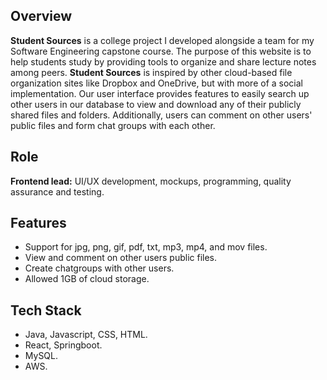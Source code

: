 ## Overview

**Student Sources** is a college project I developed alongside a team for my Software Engineering capstone course. The purpose of this website is to help students study by providing tools to organize and share lecture notes among peers. **Student Sources** is inspired by other cloud-based file organization sites like Dropbox and OneDrive, but with more of a social implementation. Our user interface provides features to easily search up other users in our database to view and download any of their publicly shared files and folders. Additionally, users can comment on other users' public files and form chat groups with each other.

## Role

**Frontend lead:** UI/UX development, mockups, programming, quality assurance and testing.

## Features

- Support for jpg, png, gif, pdf, txt, mp3, mp4, and mov files.
- View and comment on other users public files.
- Create chatgroups with other users.
- Allowed 1GB of cloud storage.

## Tech Stack

- Java, Javascript, CSS, HTML.
- React, Springboot.
- MySQL.
- AWS.
